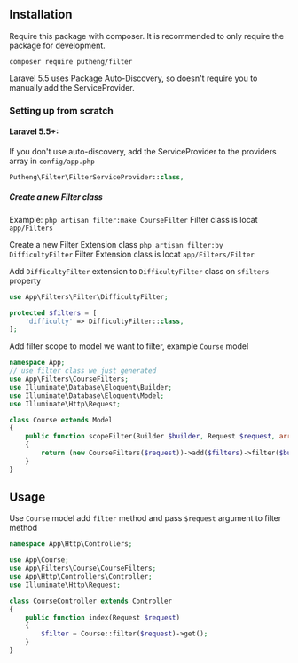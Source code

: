 Installation
------------

Require this package with composer. It is recommended to only require the package for development.
```
composer require putheng/filter
```

Laravel 5.5 uses Package Auto-Discovery, so doesn't require you to manually add the ServiceProvider.

### Setting up from scratch

#### Laravel 5.5+:
If you don't use auto-discovery, add the ServiceProvider to the providers array in `config/app.php`
```php
Putheng\Filter\FilterServiceProvider::class,
```

##### Create a new Filter class

Example:
`php artisan filter:make CourseFilter`
Filter class is locat `app/Filters`

Create a new Filter Extension class
`php artisan filter:by DifficultyFilter`
Filter Extension class is locat `app/Filters/Filter`

Add `DifficultyFilter` extension to `DifficultyFilter` class on `$filters` property
```php
use App\Filters\Filter\DifficultyFilter;

protected $filters = [
    'difficulty' => DifficultyFilter::class,
];
```

Add filter scope to model we want to filter, example `Course` model
```php
namespace App;
// use filter class we just generated
use App\Filters\CourseFilters;
use Illuminate\Database\Eloquent\Builder;
use Illuminate\Database\Eloquent\Model;
use Illuminate\Http\Request;

class Course extends Model
{
    public function scopeFilter(Builder $builder, Request $request, array $filters = [])
    {
        return (new CourseFilters($request))->add($filters)->filter($builder);
    }
}

```

## Usage

Use `Course` model add `filter` method and pass `$request` argument to filter method
```php
namespace App\Http\Controllers;

use App\Course;
use App\Filters\Course\CourseFilters;
use App\Http\Controllers\Controller;
use Illuminate\Http\Request;

class CourseController extends Controller
{
    public function index(Request $request)
    {
        $filter = Course::filter($request)->get();
    }
}

```